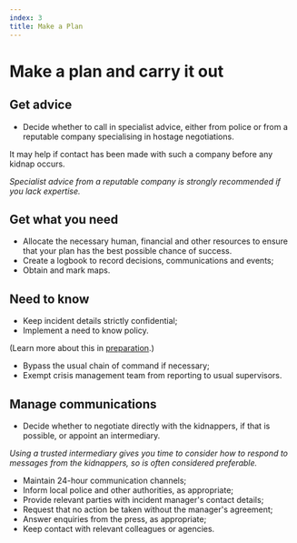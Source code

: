 ```yaml
---
index: 3
title: Make a Plan
---
```

# Make a plan and carry it out

## Get advice

*   Decide whether to call in specialist advice, either from police or from a reputable company specialising in hostage negotiations.  

It may help if contact has been made with such a company before any kidnap occurs.  

_Specialist advice from a reputable company is strongly recommended if you lack expertise._

## Get what you need

*   Allocate the necessary human, financial and other resources to ensure that your plan has the best possible chance of success.
*	Create a logbook to record decisions, communications and events;
*   Obtain and mark maps.

## Need to know

*   Keep incident details strictly confidential;  
*	Implement a need to know policy.

(Learn more about this in [preparation](umbrella://lesson/preparation).) 

*	Bypass the usual chain of command if necessary; 
*	Exempt crisis management team from reporting to usual supervisors. 

## Manage communications

*   Decide whether to negotiate directly with the kidnappers, if that is possible, or appoint an intermediary.

_Using a trusted intermediary gives you time to consider how to respond to messages from the kidnappers, so is often considered preferable._

*   Maintain 24-hour communication channels;
*   Inform local police and other authorities, as appropriate;
*   Provide relevant parties with incident manager's contact details;  
*	Request that no action be taken without the manager's agreement;
*   Answer enquiries from the press, as appropriate;
*   Keep contact with relevant colleagues or agencies.